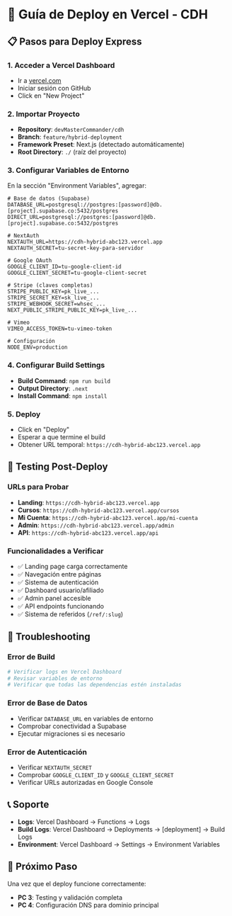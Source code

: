 # 🚀 Guía de Deploy en Vercel - CDH

## 📋 Pasos para Deploy Express

### 1. Acceder a Vercel Dashboard
- Ir a [vercel.com](https://vercel.com)
- Iniciar sesión con GitHub
- Click en "New Project"

### 2. Importar Proyecto
- **Repository**: `devMasterCommander/cdh`
- **Branch**: `feature/hybrid-deployment`
- **Framework Preset**: Next.js (detectado automáticamente)
- **Root Directory**: `./` (raíz del proyecto)

### 3. Configurar Variables de Entorno

En la sección "Environment Variables", agregar:

```env
# Base de datos (Supabase)
DATABASE_URL=postgresql://postgres:[password]@db.[project].supabase.co:5432/postgres
DIRECT_URL=postgresql://postgres:[password]@db.[project].supabase.co:5432/postgres

# NextAuth
NEXTAUTH_URL=https://cdh-hybrid-abc123.vercel.app
NEXTAUTH_SECRET=tu-secret-key-para-servidor

# Google OAuth
GOOGLE_CLIENT_ID=tu-google-client-id
GOOGLE_CLIENT_SECRET=tu-google-client-secret

# Stripe (claves completas)
STRIPE_PUBLIC_KEY=pk_live_...
STRIPE_SECRET_KEY=sk_live_...
STRIPE_WEBHOOK_SECRET=whsec_...
NEXT_PUBLIC_STRIPE_PUBLIC_KEY=pk_live_...

# Vimeo
VIMEO_ACCESS_TOKEN=tu-vimeo-token

# Configuración
NODE_ENV=production
```

### 4. Configurar Build Settings
- **Build Command**: `npm run build`
- **Output Directory**: `.next`
- **Install Command**: `npm install`

### 5. Deploy
- Click en "Deploy"
- Esperar a que termine el build
- Obtener URL temporal: `https://cdh-hybrid-abc123.vercel.app`

## 🧪 Testing Post-Deploy

### URLs para Probar
- **Landing**: `https://cdh-hybrid-abc123.vercel.app`
- **Cursos**: `https://cdh-hybrid-abc123.vercel.app/cursos`
- **Mi Cuenta**: `https://cdh-hybrid-abc123.vercel.app/mi-cuenta`
- **Admin**: `https://cdh-hybrid-abc123.vercel.app/admin`
- **API**: `https://cdh-hybrid-abc123.vercel.app/api`

### Funcionalidades a Verificar
- ✅ Landing page carga correctamente
- ✅ Navegación entre páginas
- ✅ Sistema de autenticación
- ✅ Dashboard usuario/afiliado
- ✅ Admin panel accesible
- ✅ API endpoints funcionando
- ✅ Sistema de referidos (`/ref/:slug`)

## 🔧 Troubleshooting

### Error de Build
```bash
# Verificar logs en Vercel Dashboard
# Revisar variables de entorno
# Verificar que todas las dependencias estén instaladas
```

### Error de Base de Datos
- Verificar `DATABASE_URL` en variables de entorno
- Comprobar conectividad a Supabase
- Ejecutar migraciones si es necesario

### Error de Autenticación
- Verificar `NEXTAUTH_SECRET`
- Comprobar `GOOGLE_CLIENT_ID` y `GOOGLE_CLIENT_SECRET`
- Verificar URLs autorizadas en Google Console

## 📞 Soporte

- **Logs**: Vercel Dashboard → Functions → Logs
- **Build Logs**: Vercel Dashboard → Deployments → [deployment] → Build Logs
- **Environment**: Vercel Dashboard → Settings → Environment Variables

## 🎯 Próximo Paso

Una vez que el deploy funcione correctamente:
- **PC 3**: Testing y validación completa
- **PC 4**: Configuración DNS para dominio principal
